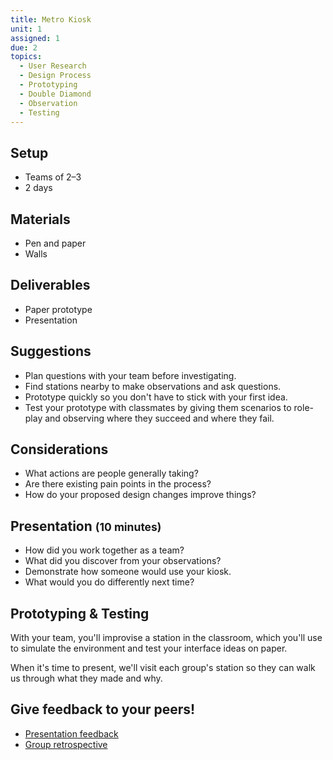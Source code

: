 ```yaml
---
title: Metro Kiosk
unit: 1
assigned: 1
due: 2
topics:
  - User Research
  - Design Process
  - Prototyping
  - Double Diamond
  - Observation
  - Testing
---
```


Setup
-----

- Teams of 2–3
- 2 days


Materials
---------

- Pen and paper
- Walls


Deliverables
------------

- Paper prototype
- Presentation


Suggestions
-----------

- Plan questions with your team before investigating.
- Find stations nearby to make observations and ask questions.
- Prototype quickly so you don't have to stick with your first idea.
- Test your prototype with classmates by giving them scenarios to role-play and observing where they succeed and where they fail.


Considerations
--------------

- What actions are people generally taking?
- Are there existing pain points in the process?
- How do your proposed design changes improve things?


Presentation <small>(10 minutes)</small>
----------------------------------------

- How did you work together as a team?
- What did you discover from your observations?
- Demonstrate how someone would use your kiosk.
- What would you do differently next time?


Prototyping & Testing
---------------------

With your team, you'll improvise a station in the classroom, which you'll use to simulate the environment and test your interface ideas on paper.

When it's time to present, we'll visit each group's station so they can walk us through what they made and why.


Give feedback to your peers!
---------------------------

- [Presentation feedback](https://drive.google.com/drive/folders/1P3SB0CI5EgETXr3hyyocEe6J_fbSa3jo)
- [Group retrospective](https://drive.google.com/drive/folders/1Mo73u58lBn6HPBQxwVxn9a9Waxke0FFO)
